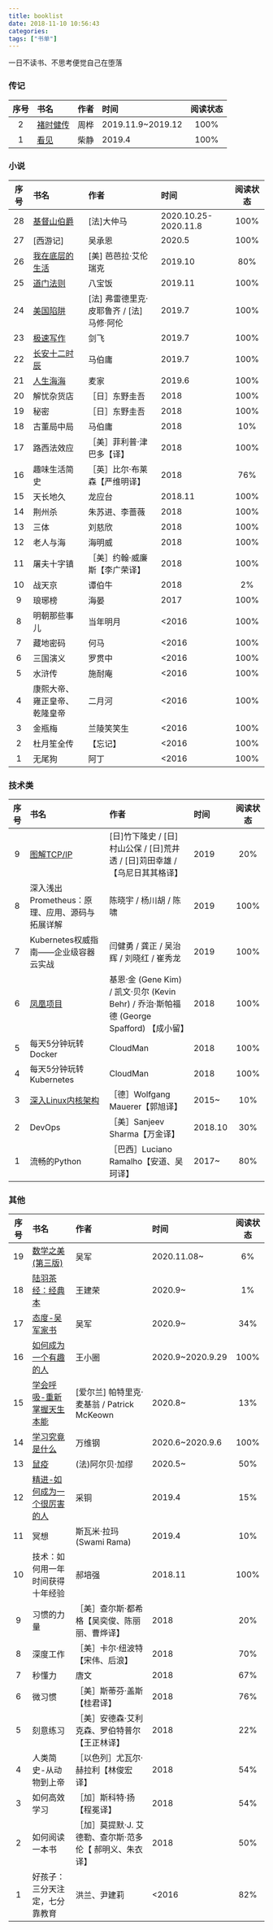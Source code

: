 ```yaml
---
title: booklist
date: 2018-11-10 10:56:43
categories:
tags: ["书单"]
---
```

一日不读书、不思考便觉自己在堕落
<!-- more -->
### 传记
| 序号 | 书名 | 作者 | 时间 | 阅读状态 |
| :------: | :------| :------ | :------ | :------: |
| 2 | [褚时健传](https://book.douban.com/subject/26664352/) | 周桦 | 2019.11.9~2019.12 | 100% |
| 1 | [看见](https://book.douban.com/subject/20427187/) | 柴静 | 2019.4 | 100% |

### 小说
| 序号 | 书名 | 作者 | 时间 | 阅读状态 |
| :------: | :------| :------ | :------ | :------: |
| 28 | [基督山伯爵](https://book.douban.com/subject/30297123/) | [法]大仲马  | 2020.10.25-2020.11.8 | 100% |
| 27 | [西游记] | 吴承恩  | 2020.5 | 100% |
| 26 | [我在底层的生活](https://book.douban.com/subject/25900802/) | [美] 芭芭拉·艾伦瑞克  | 2019.10 | 80% |
| 25 | [道门法则](https://book.qidian.com/info/3333529) | 八宝饭 | 2019.11 | 100% |
| 24 | [美国陷阱](https://book.douban.com/subject/33379779/) | [法] 弗雷德里克·皮耶鲁齐 / [法] 马修·阿伦  | 2019.7 | 100% |
| 23 | [极速写作](https://book.douban.com/subject/30306452/) | 剑飞 | 2019.7 | 100% |
| 22 | [长安十二时辰](https://book.douban.com/subject/26899537/) | 马伯庸 | 2019.7 | 100% |
| 21 | [人生海海](https://book.douban.com/subject/30475767/) | 麦家 | 2019.6 | 100% |
| 20 | 解忧杂货店 | ［日］东野圭吾 | 2018 | 100% |
| 19 | 秘密 | ［日］东野圭吾 | 2018 | 100% |
| 18 | 古董局中局 | 马伯庸  | 2018 | 10% |
| 17 | 路西法效应 | ［美］菲利普·津巴多【译】 | 2018 | 100% |
| 16 | 趣味生活简史 | ［英］比尔·布莱森【严维明译】 | 2018 | 76% |
| 15 | 天长地久 | 龙应台 | 2018.11 | 100% |
| 14 | 荆州杀 | 朱苏进、李蔷薇 | 2018 | 100% |
| 13 | 三体 | 刘慈欣 | 2018 | 100% |
| 12 | 老人与海 | 海明威 | 2018 | 100% |
| 11 | 屠夫十字镇 | ［美］约翰·威廉斯【李广荣译】 | 2018 | 100% |
| 10 | 战天京 | 谭伯牛 | 2018 | 2% |
| 9 | 琅琊榜 | 海晏 | 2017 | 100% |
| 8 | 明朝那些事儿 | 当年明月 | <2016 | 100% |
| 7 | 藏地密码 | 何马 | <2016 | 100% |
| 6 | 三国演义 | 罗贯中 | <2016 | 100% |
| 5 | 水浒传 | 施耐庵 | <2016 | 100% |
| 4 | 康熙大帝、雍正皇帝、乾隆皇帝 | 二月河 | <2016 | 100% |
| 3 | 金瓶梅 | 兰陵笑笑生 | <2016 | 100% |
| 2 | 杜月笙全传 | 【忘记】 | <2016 | 100% |
| 1 | 无尾狗 | 阿丁 | <2016 | 100% |
### 技术类
| 序号 | 书名 | 作者 | 时间 | 阅读状态 |
| :------: | :------| :------ | :------ | :------: |
| 9 | [图解TCP/IP](https://book.douban.com/subject/24737674/) | [日]竹下隆史 / [日]村山公保 / [日]荒井透 / [日]苅田幸雄 / 【乌尼日其其格译】 | 2019 | 20% |
| 8 | 深入浅出Prometheus：原理、应用、源码与拓展详解 | 陈晓宇 / 杨川胡 / 陈啸  | 2019 | 100% |
| 7 | Kubernetes权威指南——企业级容器云实战 | 闫健勇 / 龚正 / 吴治辉 / 刘晓红 / 崔秀龙 | 2019 | 100% |
| 6 | [凤凰项目](https://book.douban.com/subject/26644070/) | 基恩·金 (Gene Kim) / 凯文·贝尔 (Kevin Behr) / 乔治·斯帕福德 (George Spafford) 【成小留】 | 2018 | 100% |
| 5 | 每天5分钟玩转Docker | CloudMan | 2018 | 100% |
| 4 | 每天5分钟玩转Kubernetes | CloudMan | 2018 | 100% |
| 3 | [深入Linux内核架构](https://book.douban.com/subject/4843567/) | ［德］Wolfgang Mauerer【郭旭译】 | 2015~ | 10% |
| 2 | DevOps | ［美］Sanjeev Sharma【万金译】 | 2018.10 | 30% |
| 1 | 流畅的Python | ［巴西］Luciano Ramalho【安道、吴珂译】 | 2017~ | 80% |

### 其他
| 序号 | 书名 | 作者 | 时间 | 阅读状态 |
| :------: | :------| :------ | :------ | :------: |
| 19 | [数学之美(第三版)](https://book.douban.com/subject/35033507/) | 吴军 | 2020.11.08~ | 6% |
| 18 | [陆羽茶经：经典本](https://book.douban.com/subject/30377427/) | 王建荣 | 2020.9~ | 1% |
| 17 | [态度-吴军家书](https://book.douban.com/subject/30346218/) | 吴军 | 2020.9~ | 34% |
| 16 | [如何成为一个有趣的人](https://book.douban.com/subject/27055728/) | 王小圈 | 2020.9~2020.9.29 | 100% |
| 15 | [学会呼吸-重新掌握天生本能](https://book.douban.com/subject/34464343/) | [爱尔兰] 帕特里克·麦基翁 / Patrick McKeown | 2020.8~ | 13% |
| 14 | [学习究竟是什么](https://book.douban.com/subject/35082292/) | 万维钢 | 2020.6~2020.9.6 | 100% |
| 13 | [鼠疫](https://book.douban.com/subject/24257229/) | (法)阿尔贝·加缪 | 2020.5~ | 50% |
| 12 | [精进-如何成为一个很厉害的人](https://book.douban.com/subject/26761696/) | 采铜 | 2019.4 | 15% |
| 11 | 冥想 | 斯瓦米·拉玛 (Swami Rama)  | 2019.4 | 10% |
| 10 | 技术：如何用一年时间获得十年经验 | 郝培强 | 2018.11 | 100% |
| 9 | 习惯的力量 | ［美］查尔斯·都希格【吴奕俊、陈丽丽、曹烨译】 | 2018 | 20% |
| 8 | 深度工作 | ［美］卡尔·纽波特【宋伟、后浪】 | 2018 | 70% |
| 7 | 秒懂力 | 唐文 | 2018 | 67% |
| 6 | 微习惯 | ［美］斯蒂芬·盖斯【桂君译】 | 2018 | 76% |
| 5 | 刻意练习 | ［美］安德森·艾利克森、罗伯特普尔【王正林译】 | 2018 | 22% |
| 4 | 人类简史-从动物到上帝 | ［以色列］尤瓦尔·赫拉利【林俊宏译】 | 2018 | 54% |
| 3 | 如何高效学习 | ［加］斯科特·扬【程冕译】 | 2018 | 54% |
| 2 | 如何阅读一本书 |［加］莫提默·J. 艾德勒、查尔斯·范多伦【 郝明义、朱衣译】 | 2018 | 50% |
| 1 | 好孩子：三分天注定，七分靠教育 | 洪兰、尹建莉 | <2016 | 82% |